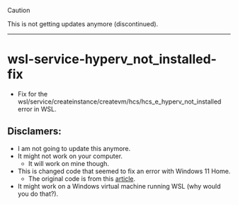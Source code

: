 > [!CAUTION]
> This is not getting updates anymore (discontinued). 

<hr>

# wsl-service-hyperv_not_installed-fix
- Fix for the wsl/service/createinstance/createvm/hcs/hcs_e_hyperv_not_installed error in WSL.

## Disclamers:
- I am not going to update this anymore.
- It might not work on your computer.
  - It will work on mine though.
- This is changed code that seemed to fix an error with Windows 11 Home.
  - The original code is from this [article](https://beebom.com/how-enable-hyper-v-windows-11-home/).
- It might work on a Windows virtual machine running WSL (why would you do that?).
